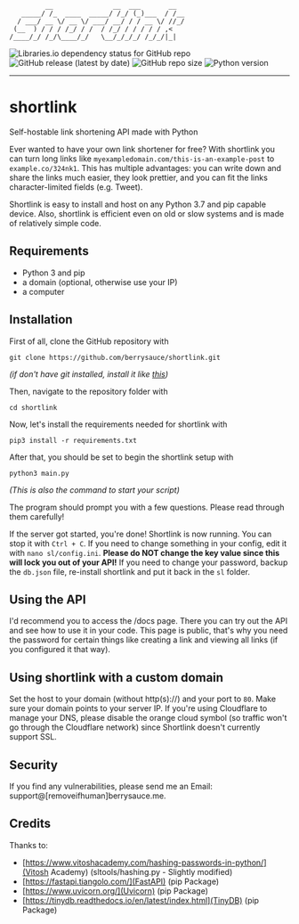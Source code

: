 
```
         __               __  ___       __  
   _____/ /_  ____  _____/ /_/ (_)___  / /__
  / ___/ __ \/ __ \/ ___/ __/ / / __ \/ //_/
 (__  ) / / / /_/ / /  / /_/ / / / / / ,<   
/____/_/ /_/\____/_/   \__/_/_/_/ /_/_/|_|  

```
![Libraries.io dependency status for GitHub repo](https://img.shields.io/librariesio/github/berrysauce/shortlink)
![GitHub release (latest by date)](https://img.shields.io/github/v/release/berrysauce/shortlink)
![GitHub repo size](https://img.shields.io/github/repo-size/berrysauce/shortlink)
![Python version](https://img.shields.io/badge/python-3.7-blue)

---

# shortlink
Self-hostable link shortening API made with Python

Ever wanted to have your own link shortener for free? With shortlink you can turn long links like `myexampledomain.com/this-is-an-example-post` to `example.co/324nk1`. This has multiple advantages: you can write down and share the links much easier, they look prettier, and you can fit the links character-limited fields (e.g. Tweet).

Shortlink is easy to install and host on any Python 3.7 and pip capable device. Also, shortlink is efficient even on old or slow systems and is made of relatively simple code.

## Requirements
- Python 3 and pip
- a domain (optional, otherwise use your IP)
- a computer

## Installation
First of all, clone the GitHub repository with
```
git clone https://github.com/berrysauce/shortlink.git
```
*(if don't have git installed, install it like [this](https://www.git-scm.com/book/en/v2/Getting-Started-Installing-Git))*

Then, navigate to the repository folder with 
```
cd shortlink
```

Now, let's install the requirements needed for shortlink with
```
pip3 install -r requirements.txt
```

After that, you should be set to begin the shortlink setup with 
```
python3 main.py
```
*(This is also the command to start your script)*

The program should prompt you with a few questions. Please read through them carefully!

If the server got started, you're done! Shortlink is now running. You can stop it with `Ctrl + C`.
If you need to change something in your config, edit it with `nano sl/config.ini`. **Please do NOT change the key value since this will lock you out of your API!** If you need to change your password, backup the `db.json` file, re-install shortlink and put it back in the `sl` folder.

## Using the API
I'd recommend you to access the /docs page. There you can try out the API and see how to use it in your code. This page is public, that's why you need the password for certain things like creating a link and viewing all links (if you configured it that way).

## Using shortlink with a custom domain
Set the host to your domain (without http(s)://) and your port to `80`. Make sure your domain points to your server IP. If you're using Cloudflare to manage your DNS, please disable the orange cloud symbol (so traffic won't go through the Cloudflare network) since Shortlink doesn't currently support SSL.

## Security
If you find any vulnerabilities, please send me an Email: support@[removeifhuman]berrysauce.me.

## Credits
Thanks to:
- [https://www.vitoshacademy.com/hashing-passwords-in-python/](Vitosh Academy) (sltools/hashing.py - Slightly modified)
- [https://fastapi.tiangolo.com/](FastAPI) (pip Package)
- [https://www.uvicorn.org/](Uvicorn) (pip Package)
- [https://tinydb.readthedocs.io/en/latest/index.html](TinyDB) (pip Package)

